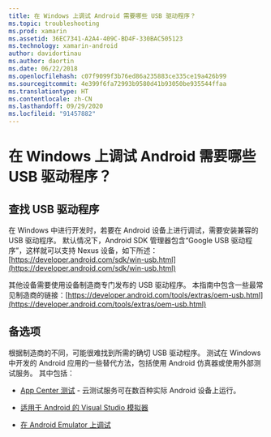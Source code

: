 ```yaml
---
title: 在 Windows 上调试 Android 需要哪些 USB 驱动程序？
ms.topic: troubleshooting
ms.prod: xamarin
ms.assetid: 36EC7341-A2A4-409C-BD4F-330BAC505123
ms.technology: xamarin-android
author: davidortinau
ms.author: daortin
ms.date: 06/22/2018
ms.openlocfilehash: c07f9099f3b76ed86a235883ce335ce19a426b99
ms.sourcegitcommit: 4e399f6fa72993b9580d41b93050be935544ffaa
ms.translationtype: HT
ms.contentlocale: zh-CN
ms.lasthandoff: 09/29/2020
ms.locfileid: "91457882"
---
```

# <a name="what-usb-drivers-do-i-need-to-debug-android-on-windows"></a>在 Windows 上调试 Android 需要哪些 USB 驱动程序？

## <a name="finding-usb-drivers"></a>查找 USB 驱动程序

在 Windows 中进行开发时，若要在 Android 设备上进行调试，需要安装兼容的 USB 驱动程序。 默认情况下，Android SDK 管理器包含“Google USB 驱动程序”，这样就可以支持 Nexus 设备，如下所述：[https://developer.android.com/sdk/win-usb.html](https://developer.android.com/sdk/win-usb.html)

其他设备需要使用设备制造商专门发布的 USB 驱动程序。 本指南中包含一些最常见制造商的链接：[https://developer.android.com/tools/extras/oem-usb.html](https://developer.android.com/tools/extras/oem-usb.html)

## <a name="alternatives"></a>备选项

根据制造商的不同，可能很难找到所需的确切 USB 驱动程序。 测试在 Windows 中开发的 Android 应用的一些替代方法，包括使用 Android 仿真器或使用外部测试服务。 其中包括：

- [App Center 测试](/appcenter/test-cloud/) - 云测试服务可在数百种实际 Android 设备上运行。

- [适用于 Android 的 Visual Studio 模拟器](https://visualstudio.microsoft.com/vs/msft-android-emulator/)

- [在 Android Emulator 上调试](~/android/deploy-test/debugging/debug-on-emulator.md)